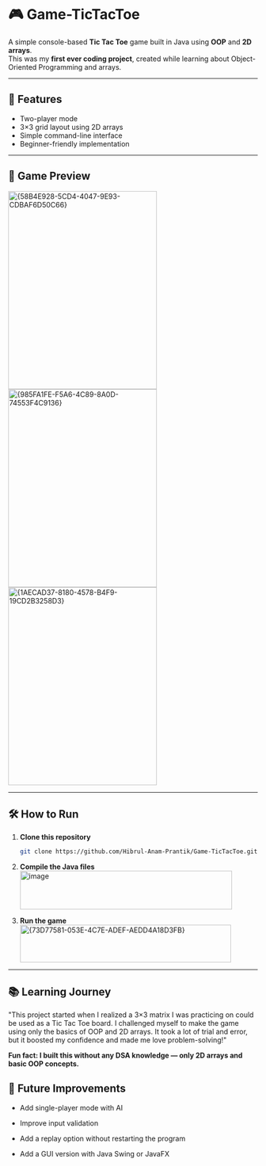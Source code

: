 # 🎮 Game-TicTacToe

A simple console-based **Tic Tac Toe** game built in Java using **OOP** and **2D arrays**.  
This was my **first ever coding project**, created while learning about Object-Oriented Programming and arrays.

---

## 🚀 Features
- Two-player mode
- 3×3 grid layout using 2D arrays
- Simple command-line interface
- Beginner-friendly implementation

---

## 📸 Game Preview
<img width="300" height="400" alt="{58B4E928-5CD4-4047-9E93-CDBAF6D50C66}" src="https://github.com/user-attachments/assets/0c48ee00-248e-4e7d-b71d-a23e0edbafa6" /> <img width="300" height="400" alt="{985FA1FE-F5A6-4C89-8A0D-74553F4C9136}" src="https://github.com/user-attachments/assets/754f2d50-460d-4201-8649-0f87e4dc6b2c" /><img width="300" height="400" alt="{1AECAD37-8180-4578-B4F9-19CD2B3258D3}" src="https://github.com/user-attachments/assets/e313a67d-8111-4f77-a003-8873a976275e" />

---

## 🛠 How to Run
1. **Clone this repository**
   ```bash
   git clone https://github.com/Hibrul-Anam-Prantik/Game-TicTacToe.git
2. **Compile the Java files**
    <img width="428" height="78" alt="image" src="https://github.com/user-attachments/assets/a924642e-8909-405e-8872-cec817683ba6" />

3. **Run the game**
    <img width="426" height="76" alt="{73D77581-053E-4C7E-ADEF-AEDD4A18D3FB}" src="https://github.com/user-attachments/assets/3934d911-653d-4d37-b9ab-5a07ed15bb70" />

---

## 📚 Learning Journey
"This project started when I realized a 3×3 matrix I was practicing on could be used as a Tic Tac Toe board. I challenged myself to make the game using only the basics of OOP and 2D arrays. It took a lot of trial and error, but it boosted my confidence and made me love problem-solving!"

**Fun fact: I built this without any DSA knowledge — only 2D arrays and basic OOP concepts.**

## 🔮 Future Improvements
- Add single-player mode with AI

- Improve input validation

- Add a replay option without restarting the program

- Add a GUI version with Java Swing or JavaFX
